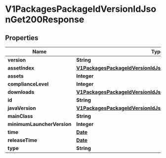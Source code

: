 

# V1PackagesPackageIdVersionIdJsonGet200Response

## Properties

Name | Type | Description | Notes
------------ | ------------- | ------------- | -------------
**version** | **String** |  |  [optional]
**assetIndex** | [**V1PackagesPackageIdVersionIdJsonGet200ResponseAssetIndex**](V1PackagesPackageIdVersionIdJsonGet200ResponseAssetIndex.md) |  |  [optional]
**assets** | **Integer** |  |  [optional]
**complianceLevel** | **Integer** |  |  [optional]
**downloads** | [**V1PackagesPackageIdVersionIdJsonGet200ResponseDownloads**](V1PackagesPackageIdVersionIdJsonGet200ResponseDownloads.md) |  |  [optional]
**id** | **String** |  |  [optional]
**javaVersion** | [**V1PackagesPackageIdVersionIdJsonGet200ResponseJavaVersion**](V1PackagesPackageIdVersionIdJsonGet200ResponseJavaVersion.md) |  |  [optional]
**mainClass** | **String** |  |  [optional]
**minimumLauncherVersion** | **Integer** |  |  [optional]
**time** | [**Date**](Date.md) |  |  [optional]
**releaseTime** | [**Date**](Date.md) |  |  [optional]
**type** | **String** |  |  [optional]




